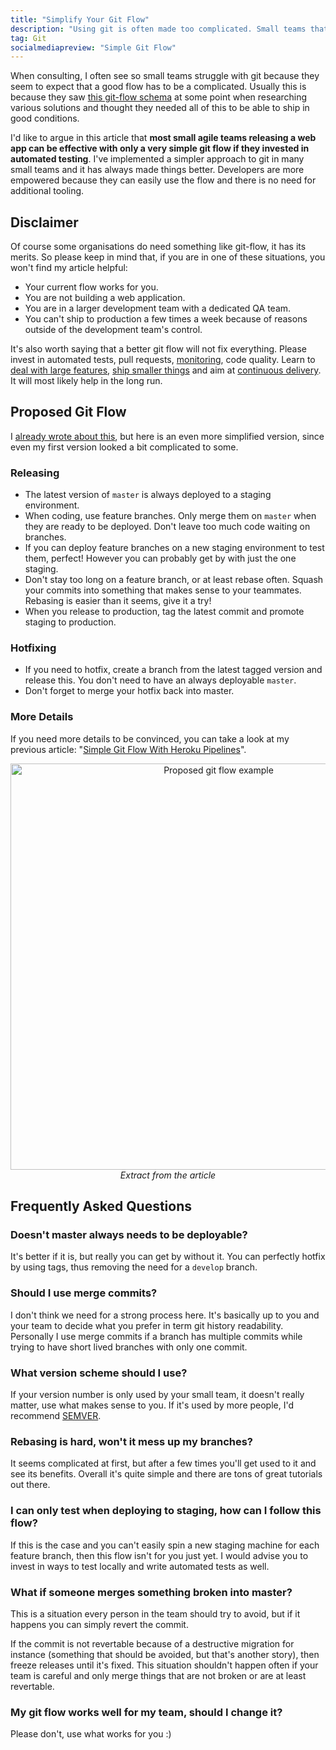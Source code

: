 ```yaml
---
title: "Simplify Your Git Flow"
description: "Using git is often made too complicated. Small teams that could do just fine with a very simple flow end up re-using solutions that end up slowing them down. Here is a simpler alternative."
tag: Git
socialmediapreview: "Simple Git Flow"
---
```


When consulting, I often see so small teams struggle with git because they seem to expect that a good flow has to be a complicated. Usually this is because they saw [this git-flow schema][1] at some point when researching various solutions and thought they needed all of this to be able to ship in good conditions.

I'd like to argue in this article that **most small agile teams releasing a web app can be effective with only a very simple git flow if they invested in automated testing**. I've implemented a simpler approach to git in many small teams and it has always made things better. Developers are more empowered because they can easily use the flow and there is no need for additional tooling.

## Disclaimer

Of course some organisations do need something like git-flow, it has its merits. So please keep in mind that, if you are in one of these situations, you won't find my article helpful:

- Your current flow works for you.
- You are not building a web application.
- You are in a larger development team with a dedicated QA team.
- You can't ship to production a few times a week because of reasons outside of the development team's control.

It's also worth saying that a better git flow will not fix everything. Please invest in automated tests, pull requests, [monitoring][2], code quality. Learn to [deal with large features][3], [ship smaller things][4] and aim at [continuous delivery][5]. It will most likely help in the long run.

## Proposed Git Flow

I [already wrote about this][6], but here is an even more simplified version, since even my first version looked a bit complicated to some.

### Releasing

- The latest version of `master` is always deployed to a staging environment.
- When coding, use feature branches. Only merge them on `master` when they are ready to be deployed. Don't leave too much code waiting on branches.
- If you can deploy feature branches on a new staging environment to test them, perfect! However you can probably get by with just the one staging.
- Don't stay too long on a feature branch, or at least rebase often. Squash your commits into something that makes sense to your teammates. Rebasing is easier than it seems, give it a try!
- When you release to production, tag the latest commit and promote staging to production.

### Hotfixing

- If you need to hotfix, create a branch from the latest tagged version and release this. You don't need to have an always deployable `master`.
- Don't forget to merge your hotfix back into master.

### More Details

If you need more details to be convinced, you can take a look at my previous article: "[Simple Git Flow With Heroku Pipelines][7]".

<div class="image-wrapper" style="text-align: center"><img src="/assets/blog/git-flow-drivy.jpg" alt="Proposed git flow example" style="padding: 0px; width: 650px;"/><br><em>Extract from the article</em></div>

## Frequently Asked Questions

### Doesn't master always needs to be deployable?

It's better if it is, but really you can get by without it. You can perfectly hotfix by using tags, thus removing the need for a `develop` branch.

### Should I use merge commits?

I don't think we need for a strong process here. It's basically up to you and your team to decide what you prefer in term git history readability. Personally I use merge commits if a branch has multiple commits while trying to have short lived branches with only one commit.

### What version scheme should I use?

If your version number is only used by your small team, it doesn't really matter, use what makes sense to you. If it's used by more people, I'd recommend [SEMVER][8].

### Rebasing is hard, won't it mess up my branches?

It seems complicated at first, but after a few times you'll get used to it and see its benefits. Overall it's quite simple and there are tons of great tutorials out there.

### I can only test when deploying to staging, how can I follow this flow?

If this is the case and you can't easily spin a new staging machine for each feature branch, then this flow isn't for you just yet. I would advise you to invest in ways to test locally and write automated tests as well.

### What if someone merges something broken into master?

This is a situation every person in the team should try to avoid, but if it happens you can simply revert the commit.

If the commit is not revertable because of a destructive migration for instance (something that should be avoided, but that's another story), then freeze releases until it's fixed. This situation shouldn't happen often if your team is careful and only merge things that are not broken or are at least revertable.

### My git flow works well for my team, should I change it?

Please don't, use what works for you :)

[1]:	/assets/blog/git-flow-complex.png
[2]:	/blog/2016/07/04/monitoring-bugs/
[3]:	https://drivy.engineering/best-practices-for-large-features/
[4]:	/blog/2018/03/20/splitting-releases/
[5]:	https://drivy.engineering/continuous-integration/
[6]:	/blog/2016/02/22/git-flow-heroku-pipelines/
[7]:	/blog/2016/02/22/git-flow-heroku-pipelines/
[8]:	https://semver.org/
